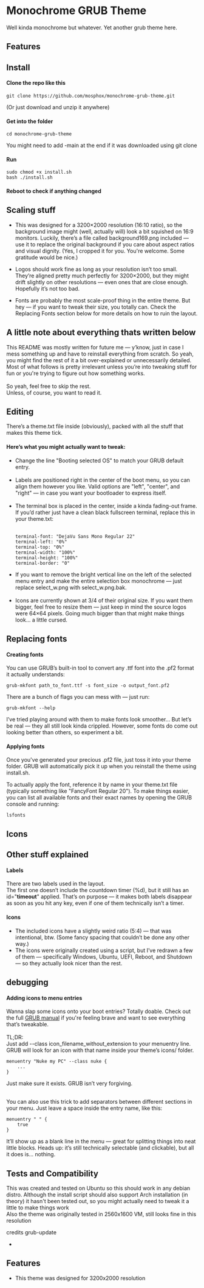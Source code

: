 # Monochrome GRUB Theme
Well kinda monochrome but whatever. Yet another grub theme here.

## Features

## Install
#### Clone the repo like this
```
git clone https://github.com/mosphox/monochrome-grub-theme.git
```
(Or just download and unzip it anywhere)

#### Get into the folder
```
cd monochrome-grub-theme
```
You might need to add -main at the end if it was downloaded using git clone

#### Run
```
sudo chmod +x install.sh
bash ./install.sh
```
#### Reboot to check if anything changed

## Scaling stuff
- This was designed for a 3200×2000 resolution (16:10 ratio), so the background image might (well, actually will) look a bit squished on 16:9 monitors.
Luckily, there’s a file called background169.png included — use it to replace the original background if you care about aspect ratios and visual dignity.
(Yes, I cropped it for you. You're welcome. Some gratitude would be nice.)

- Logos should work fine as long as your resolution isn’t too small.
They’re aligned pretty much perfectly for 3200×2000, but they might drift slightly on other resolutions — even ones that are close enough.
Hopefully it’s not too bad.

- Fonts are probably the most scale-proof thing in the entire theme.
But hey — if you want to tweak their size, you totally can.
Check the Replacing Fonts section below for more details on how to ruin the layout.

## A little note about everything thats written below
This README was mostly written for future me — y’know, just in case I mess something up and have to reinstall everything from scratch.
So yeah, you might find the rest of it a bit over-explained or unnecessarily detailed.<br>
Most of what follows is pretty irrelevant unless you’re into tweaking stuff for fun or you're trying to figure out how something works.<br></br>
So yeah, feel free to skip the rest.<br>
Unless, of course, you want to read it.

## Editing
There’s a theme.txt file inside (obviously), packed with all the stuff that makes this theme tick.<br>

#### Here’s what you might actually want to tweak:

- Change the line "Booting selected OS" to match your GRUB default entry.<br></br>
- Labels are positioned right in the center of the boot menu, so you can align them however you like.
Valid options are "left", "center", and "right" — in case you want your bootloader to express itself.<br></br>
- The terminal box is placed in the center, inside a kinda fading-out frame.
If you’d rather just have a clean black fullscreen terminal, replace this in your theme.txt:<br></br>
  ```
  terminal-font: "DejaVu Sans Mono Regular 22"
  terminal-left: "0%"
  terminal-top: "0%"
  terminal-width: "100%"
  terminal-height: "100%"
  terminal-border: "0"
  ```
- If you want to remove the bright vertical line on the left of the selected menu entry and make the entire selection box monochrome
— just replace select_w.png with select_w.png.bak.<br></br>
- Icons are currently shown at 3/4 of their original size. If you want them bigger, feel free to resize them — just keep in mind the source logos were 64×64 pixels.
Going much bigger than that might make things look... a little cursed.

## Replacing fonts
#### Creating fonts
You can use GRUB’s built-in tool to convert any .ttf font into the .pf2 format it actually understands:
```
grub-mkfont path_to_font.ttf -s font_size -o output_font.pf2
```
There are a bunch of flags you can mess with — just run:
```
grub-mkfont --help
```
I’ve tried playing around with them to make fonts look smoother…
But let’s be real — they all still look kinda crippled.
However, some fonts do come out looking better than others, so experiment a bit.

#### Applying fonts
Once you've generated your precious .pf2 file, just toss it into your theme folder.
GRUB will automatically pick it up when you reinstall the theme using install.sh.

To actually apply the font, reference it by name in your theme.txt file (typically something like "FancyFont Regular 20").
To make things easier, you can list all available fonts and their exact names by opening the GRUB console and running:
```
lsfonts
```

## Icons

## Other stuff explained

#### Labels
There are two labels used in the layout.<br>
The first one doesn’t include the countdown timer (%d), but it still has an id="__timeout__" applied.
That’s on purpose — it makes both labels disappear as soon as you hit any key, even if one of them technically isn’t a timer.

#### Icons
- The included icons have a slightly weird ratio (5:4) — that was intentional, btw.
(Some fancy spacing that couldn’t be done any other way.)<br>
- The icons were originally created using a script, but I’ve redrawn a few of them — specifically Windows, Ubuntu, UEFI, Reboot, and Shutdown — so they actually look nicer than the rest.


## debugging
#### Adding icons to menu entries
Wanna slap some icons onto your boot entries? Totally doable.
Check out the full [GRUB manual](https://www.gnu.org/software/grub/manual/grub/grub.html) if you're feeling brave and want to see everything that’s tweakable.<br></br>
TL;DR:<br>
Just add --class icon_filename_without_extension to your menuentry line.
GRUB will look for an icon with that name inside your theme’s icons/ folder.
```
menuentry "Nuke my PC" --class nuke {
    ...
}
```
Just make sure it exists. GRUB isn’t very forgiving.<br></br>

You can also use this trick to add separators between different sections in your menu.
Just leave a space inside the entry name, like this:
```
menuentry " " {
    true
}
```
It’ll show up as a blank line in the menu — great for splitting things into neat little blocks.
Heads up: it’s still technically selectable (and clickable), but all it does is... nothing.

## Tests and Compatibility
This was created and tested on Ubuntu so this should work in any debian distro. Although the install script should also support Arch installation (in theory) it hasn't been tested out,
so you might actually need to tweak it a little to make things work<br>
Also the theme was originally tested in 2560x1600 VM, still looks fine in this resolution

credits
grub-update















- 

## Features
- This theme was designed for 3200x2000 resolution
